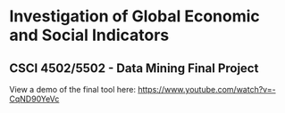 # Investigation of Global Economic and Social Indicators
## CSCI 4502/5502 - Data Mining Final Project

View a demo of the final tool here: https://www.youtube.com/watch?v=-CqND90YeVc
